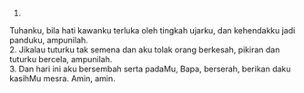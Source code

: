 1.
Tuhanku, bila hati kawanku terluka oleh tingkah ujarku,
dan kehendakku jadi panduku, ampunilah.
<br>
2.
Jikalau tuturku tak semena dan aku tolak orang berkesah,
pikiran dan tuturku bercela, ampunilah.
<br>
3.
Dan hari ini aku bersembah serta padaMu, Bapa, berserah,
berikan daku kasihMu mesra. Amin, amin.
